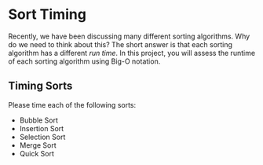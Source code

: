 # Sort Timing

Recently, we have been discussing many different sorting algorithms. Why do we need to think about this?
The short answer is that each sorting algorithm has a different _run time_. In this project, you will
assess the runtime of each sorting algorithm using Big-O notation.

## Timing Sorts

Please time each of the following sorts:
- Bubble Sort
- Insertion Sort
- Selection Sort
- Merge Sort
- Quick Sort
